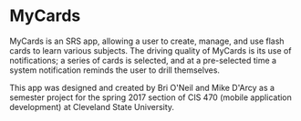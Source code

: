 # MyCards
MyCards is an SRS app, allowing a user to create, manage, and use flash cards to learn various subjects.  The driving quality of MyCards is its use of notifications; a series of cards is selected, and at a pre-selected time a system notification reminds the user to drill themselves.

This app was designed and created by Bri O'Neil and Mike D'Arcy as a semester project for the spring 2017 section of CIS 470 (mobile application development) at Cleveland State University.
